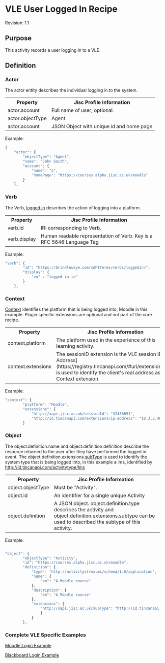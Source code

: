 # VLE User Logged In Recipe
Revision: 1.1

## Purpose
This activity records a user logging in to a VLE.
## Definition

### Actor

The actor entity describes the individual logging in to the system.


<table>
	<tr><th>Property</th><th>Jisc Profile Information</th></tr>
	<tr>
		<td>actor.account</td>
		<td>Full name of user, optional.</td>
	</tr>
	<tr>
		<td>actor.objectType</td>
		<td>Agent</td>
	</tr>
		<tr>
		<td>actor.account</td>
		<td>JSON Object with unique id and home page</td>
	</tr>
</table>

Example:

``` Javascript
{
    "actor": {
        "objectType": "Agent",
        "name": "John Smith",
        "account": {
            "name": "2",
            "homePage": "https://courses.alpha.jisc.ac.uk/moodle"
        }
    },
```



### Verb

The Verb, [logged in](/vocabulary.md#verbs) describes the action of logging into a platform.


<table>
	<tr><th>Property</th><th>Jisc Profile Information</th></tr>
	<tr>
		<td>verb.id</td>
		<td>IRI corresponding to Verb.</td>
	</tr>
	<tr>
		<td>verb.display</td>
		<td>Human readable representation of Verb. Key is a RFC 5646 Language Tag</td>
	</tr>
</table>

Example:

``` javascript
"verb": {
        "id": "https://brindlewaye.com/xAPITerms/verbs/loggedin/",
        "display": {
            "en" : "logged in to"
        }
    },
``` 
### Context

[Context](/common_statements.md#context) identifies the platform that is being logged into, Moodle in this example. Plugin specific extensions are optional and not part of the core recipe.

<table>
	<tr><th>Property</th><th>Jisc Profile Information</th></tr>
	<tr>
		<td>context.platform</td>
		<td>The platform used in the experience of this learning activity.</td>
	</tr>
	<tr>
		<td>context.extensions</td>
		<td>The sessionID extension is the VLE session ID. [IP Address](https://registry.tincanapi.com/#uri/extension/310) is used to identify the client's real address as a Context extension.</td>
	</tr>
</table>

Example:

``` javascript
"context": {
        "platform": "Moodle",
        "extensions": {
 			"http://xapi.jisc.ac.uk/sessionId": "32456891",
            "http://id.tincanapi.com/extensions/ip-address": "10.3.3.48"
        }
```



### Object

The object.definition.name and object.definition.definition describe the resource returned to the user after they have performed the logged in event. The object.definition.extensions.[subType](http://xapi.jisc.ac.uk/subType) is used to identify the system type that is being logged into, in this example a lms, identified by  http://id.tincanapi.com/activitytype/lms

<table>
	<tr><th>Property</th><th>Jisc Profile Information</th></tr>
	<tr>
		<td>object.objectType</td>
		<td>Must be "Activity".</td>
	</tr>
	<tr>
		<td>object.id</td>
		<td>An identifier for a single unique Activity</td>
	</tr>
		<tr>
		<td>object.definition</td>
		<td>A JSON object. object.definition.type describes the activity and object.definition.extensions.subtype can be used to described the subtype of this activity.</td>
	</tr>
</table>

Example:

``` javascript

"object": {
        "objectType": "Activity",
        "id": "https://courses.alpha.jisc.ac.uk/moodle",
        "definition": {
            "type": "http://activitystrea.ms/schema/1.0/application",
            "name": {
                "en": "A Moodle course"
            },
            "description": {
                "en": "A Moodle course"
            },
            "extensions": {
                "http://xapi.jisc.ac.uk/subType": "http://id.tincanapi.com/activitytype/lms"
                }
            }
        },
```

### Complete VLE Specific Examples
[Moodle Login Example](/vle/moodle/login.js)

[Blackboard Login Example](/vle/blackboard/loggedin.json)
